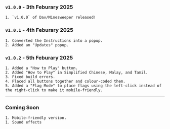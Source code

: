 ### `v1.0.0` - 3th Feburary 2025

    1. `v1.0.0` of Dav/Minesweeper released!

### `v1.0.1` - 4th Feburary 2025

    1. Converted the Instructions into a popup.
    2. Added an "Updates" popup.

### `v1.0.2` - 5th Feburary 2025

    1. Added a "How to Play" button.
    2. Added "How to Play" in Simplified Chinese, Malay, and Tamil.
    3. Fixed build errors.
    4. Placed all buttons together and colour-coded them.
    5. Added a "Flag Mode" to place flags using the left-click instead of the right-click to make it mobile-friendly.

---

### Coming Soon

    1. Mobile-friendly version.
    1. Sound effects
